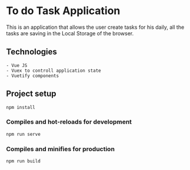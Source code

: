 # To do Task Application

This is an application that allows the user create tasks for his daily, all the tasks are saving in the Local Storage of the browser.

## Technologies
```
- Vue JS
- Vuex to controll application state
- Vuetify components
```

## Project setup
```
npm install
```

### Compiles and hot-reloads for development
```
npm run serve
```

### Compiles and minifies for production
```
npm run build
```
